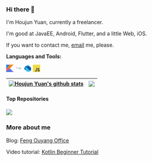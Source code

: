 ### Hi there 👋

I'm Houjun Yuan, currently a freelancer.

I'm good at JavaEE, Android, Flutter, and a little Web, iOS.

If you want to contact me, [email](mailto:ouyangfeng2016@gamil.com) me, please.
  
**Languages and Tools:**  

<code><img height="20" src="https://raw.githubusercontent.com/github/explore/80688e429a7d4ef2fca1e82350fe8e3517d3494d/topics/kotlin/kotlin.png"></code>
<code><img height="20" src="https://raw.githubusercontent.com/github/explore/80688e429a7d4ef2fca1e82350fe8e3517d3494d/topics/java/java.png"></code>
<code><img height="20" src="https://raw.githubusercontent.com/github/explore/80688e429a7d4ef2fca1e82350fe8e3517d3494d/topics/dart/dart.png"></code>
<code><img height="20" src="https://raw.githubusercontent.com/github/explore/5c058a388828bb5fde0bcafd4bc867b5bb3f26f3/topics/javascript/javascript.png"></code>
   
| <a href="https://github.com/anuraghazra/github-readme-stats"><img align="center" src="https://github-readme-stats.vercel.app/api?username=yuanhoujun&show_icons=true&include_all_commits=true&theme=Gradient&hide_border=true" alt="Houjun Yuan's github stats" /></a> | <a href="https://github.com/anuraghazra/github-readme-stats"><img align="center" src="https://github-readme-stats.vercel.app/api/top-langs/?username=yuanhoujun&layout=compact&theme=Gradient&hide_border=true" /></a> |
| ------------- | ------------- |

#### Top Repositories


<a href="https://github.com/yuanhoujun/Snake">
  <img align="center" src="https://github-readme-stats.vercel.app/api/pin/?username=yuanhoujun&repo=Snake&theme=buefy" />
</a>

### More about me
Blog: [Feng Ouyang Office](https://www.jianshu.com/u/db019edd34b4)

Video tutorial: [Kotlin Beginner Tutorial](https://study.163.com/course/introduction/1005686004.htm?inLoc=ss_ssjg_tjlb_Kotlin)
